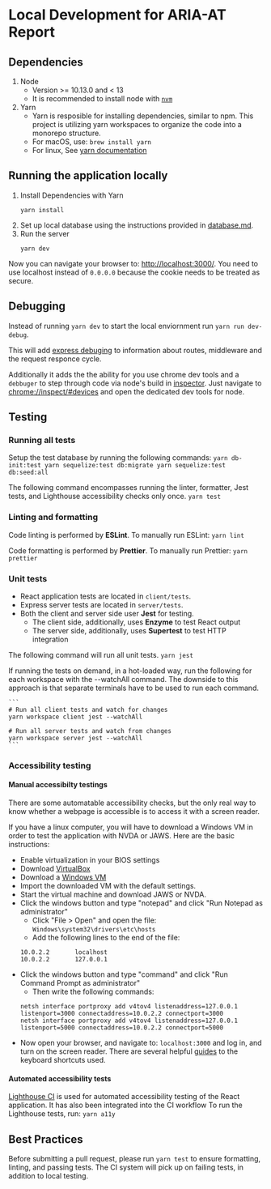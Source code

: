 # Local Development for ARIA-AT Report

## Dependencies
1. Node
    - Version >= 10.13.0 and < 13
    - It is recommended to install node with [`nvm`](https://github.com/nvm-sh/nvm)
2. Yarn
    - Yarn is resposible for installing dependencies, similar to npm. This project is utilizing yarn workspaces to organize the code into a monorepo structure.
    - For macOS, use: `brew install yarn`
    - For linux, See [yarn documentation](https://classic.yarnpkg.com/en/docs/install/#debian-stable)

## Running the application locally

1. Install Dependencies with Yarn
    ```
    yarn install
    ```
2. Set up local database using the instructions provided in [database.md](database.md).
3. Run the server
    ```
    yarn dev
    ```
Now you can navigate your browser to: [http://localhost:3000/](http://localhost:3000/). You need to use localhost instead of `0.0.0.0` because the cookie needs to be treated as secure.

## Debugging

Instead of running `yarn dev` to start the local enviornment run `yarn run dev-debug`.

This will add [express debuging](https://expressjs.com/en/guide/debugging.html)
to information about routes, middleware and the request responce cycle.

Additionally it adds the the ability for you use chrome dev tools and a
`debbuger` to step through code via node's build in
[inspector](https://nodejs.org/en/docs/guides/debugging-getting-started/). Just
navigate to [chrome://inspect/#devices](chrome://inspect/#devices) and open the
dedicated dev tools for node.

## Testing

### Running all tests

Setup the test database by running the following commands:
    ```
    yarn db-init:test
    yarn sequelize:test db:migrate
    yarn sequelize:test db:seed:all
    ```

The following command encompasses running the linter, formatter, Jest tests, and Lighthouse accessibility checks only once.
    ```
    yarn test
    ```

### Linting and formatting

Code linting is performed by **ESLint**. To manually run ESLint:
    ```
    yarn lint
    ```

Code formatting is performed by **Prettier**. To manually run Prettier:
    ```
    yarn prettier
    ```

### Unit tests

* React application tests are located in `client/tests`.
* Express server tests are located in `server/tests`.
* Both the client and server side user **Jest** for testing.
    * The client side, additionally, uses **Enzyme** to test React output
    * The server side, additionally, uses **Supertest** to test HTTP integration

The following command will run all unit tests.
    ```
    yarn jest
    ```

If running the tests on demand, in a hot-loaded way, run the following for each workspace with the --watchAll command. The downside to this approach is that separate terminals have to be used to run each command.

    ```
    # Run all client tests and watch for changes
    yarn workspace client jest --watchAll

    # Run all server tests and watch from changes
    yarn workspace server jest --watchAll
    ```


### Accessibility testing

#### Manual accessibilty testings

There are some automatable accessibility checks, but the only real way to know whether a webpage is accessible is to access it with a screen reader.

If you have a linux computer, you will have to download a Windows VM in order to test the application with NVDA or JAWS. Here are the basic instructions:
* Enable virtualization in your BIOS settings
* Download [VirtualBox](http://download.virtualbox.org/virtualbox/)
* Download a [Windows VM](https://developer.microsoft.com/en-us/windows/downloads/virtual-machines)
* Import the downloaded VM with the default settings.
* Start the virtual machine and download JAWS or NVDA.
* Click the windows button and type "notepad" and click "Run Notepad as administrator"
    * Click "File > Open" and open the file: `Windows\system32\drivers\etc\hosts`
    * Add the following lines to the end of the file:
    ```
    10.0.2.2       localhost
    10.0.2.2       127.0.0.1
    ```
* Click the windows button and type "command" and click "Run Command Prompt as administrator"
    * Then write the following commands:
    ```
    netsh interface portproxy add v4tov4 listenaddress=127.0.0.1 listenport=3000 connectaddress=10.0.2.2 connectport=3000
    netsh interface portproxy add v4tov4 listenaddress=127.0.0.1 listenport=5000 connectaddress=10.0.2.2 connectport=5000
    ```
* Now open your browser, and navigate to: `localhost:3000` and log in, and turn
  on the screen reader. There are several helpful [guides](https://dequeuniversity.com/screenreaders/) to the keyboard shortcuts used. 


#### Automated accessibility tests

[Lighthouse CI](https://github.com/GoogleChrome/lighthouse-ci) is used for automated accessibility testing of the React application. It has also been integrated into the CI workflow To run the Lighthouse tests, run:
    ```
    yarn a11y
    ```

## Best Practices

Before submitting a pull request, please run `yarn test` to ensure formatting, linting, and passing tests. The CI system will pick up on failing tests, in addition to local testing.
